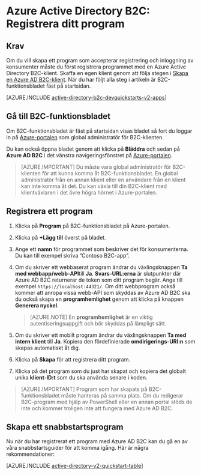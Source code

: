 <properties
    pageTitle="Azure Active Directory B2C: Programregistrering | Microsoft Azure"
    description="Registrera ditt program med Azure Active Directory B2C"
    services="active-directory-b2c"
    documentationCenter=""
    authors="swkrish"
    manager="mbaldwin"
    editor="bryanla"/>

<tags
    ms.service="active-directory-b2c"
    ms.workload="identity"
    ms.tgt_pltfrm="na"
    ms.devlang="na"
    ms.topic="get-started-article"
    ms.date="08/30/2016"
    ms.author="swkrish"/>


# Azure Active Directory B2C: Registrera ditt program

## Krav

Om du vill skapa ett program som accepterar registrering och inloggning av konsumenter måste du först registrera programmet med en Azure Active Directory B2C-klient. Skaffa en egen klient genom att följa stegen i [Skapa en Azure AD B2C-klient](active-directory-b2c-get-started.md). När du har följt alla steg i artikeln är B2C-funktionsbladet fäst på startsidan.

[AZURE.INCLUDE [active-directory-b2c-devquickstarts-v2-apps](../../includes/active-directory-b2c-devquickstarts-v2-apps.md)]

## Gå till B2C-funktionsbladet

Om B2C-funktionsbladet är fäst på startsidan visas bladet så fort du loggar in på [Azure-portalen](https://portal.azure.com/) som global administratör för B2C-klienten.

Du kan också öppna bladet genom att klicka på **Bläddra** och sedan på **Azure AD B2C** i det vänstra navigeringsfönstret på [Azure-portalen](https://portal.azure.com/).

> [AZURE.IMPORTANT] Du måste vara global administratör för B2C-klienten för att kunna komma åt B2C-funktionsbladet. En global administratör från en annan klient eller en användare från en klient kan inte komma åt det.  Du kan växla till din B2C-klient med klientväxlaren i det övre högra hörnet i Azure-portalen.

## Registrera ett program

1. Klicka på **Program** på B2C-funktionsbladet på Azure-portalen.
2. Klicka på **+Lägg till** överst på bladet.
3. Ange ett **namn** för programmet som beskriver det för konsumenterna. Du kan till exempel skriva ”Contoso B2C-app”.
4. Om du skriver ett webbaserat program ändrar du växlingsknappen **Ta med webbapp/webb-API**till **Ja**. **Svars-URL:erna** är slutpunkter där Azure AD B2C returnerar de token som ditt program begär. Ange till exempel `https://localhost:44321/`. Om ditt webbprogram också kommer att anropa vissa webb-API som skyddas av Azure AD B2C ska du också skapa en **programhemlighet** genom att klicka på knappen **Generera nyckel**.

    > [AZURE.NOTE] En **programhemlighet** är en viktig autentiseringsuppgift och bör skyddas på lämpligt sätt.

5. Om du skriver ett mobilt program ändrar du växlingsknappen **Ta med intern klient** till **Ja**. Kopiera den fördefinierade **omdirigerings-URI:n** som skapas automatiskt åt dig.
6. Klicka på **Skapa** för att registrera ditt program.
7. Klicka på det program som du just har skapat och kopiera det globalt unika **klient-ID:t** som du ska använda senare i koden.

> [AZURE.IMPORTANT] Program som har skapats på B2C-funktionsbladet måste hanteras på samma plats. Om du redigerar B2C-program med hjälp av PowerShell eller en annan portal stöds de inte och kommer troligen inte att fungera med Azure AD B2C.

## Skapa ett snabbstartsprogram

Nu när du har registrerat ett program med Azure AD B2C kan du gå en av våra snabbstartsguider för att komma igång. Här är några rekommendationer:

[AZURE.INCLUDE [active-directory-v2-quickstart-table](../../includes/active-directory-b2c-quickstart-table.md)]



<!--HONumber=sep16_HO1-->


